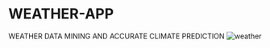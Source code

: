 # WEATHER-APP
WEATHER DATA MINING AND ACCURATE CLIMATE PREDICTION
![weather](https://github.com/user-attachments/assets/b583f945-b6a4-4720-b566-6dac6e1fffdb)
